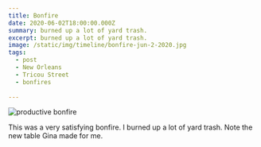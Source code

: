 ```yaml
---
title: Bonfire
date: 2020-06-02T18:00:00.000Z
summary: burned up a lot of yard trash.
excerpt: burned up a lot of yard trash.
image: /static/img/timeline/bonfire-jun-2-2020.jpg
tags:
  - post
  - New Orleans
  - Tricou Street
  - bonfires
  
---
```


![productive bonfire](/static/img/timeline/bonfire-jun-2-2020.jpg "productive bonfire")

This was a very satisfying bonfire. I burned up a lot of yard trash. Note the new table Gina made for me.

